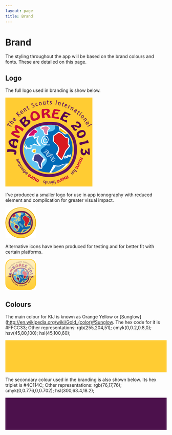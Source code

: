 ```yaml
---
layout: page
title: Brand
---
```


Brand
=====

The styling throughout the app will be based on the brand colours and fonts.
These are detailed on this page.

Logo
----

The full logo used in branding is show below.

![Full KIJ2013 Logo](images/logo-kij2013.png)

I've produced a smaller logo for use in app iconography with reduced element and
complication for greater visual impact.

![Reduced KIJ2013 Logo](images/appicon.s.96.png)

Alternative icons have been produced for testing and for better fit with certain
platforms.

![Alternative KIJ2013 App icon](images/appicon.96.png)

Colours
-------

The main colour for KIJ is known as Orange Yellow or
[Sunglow](http://en.wikipedia.org/wiki/Gold_(color)#Sunglow. The hex code for it
is #FFCC33; Other representations: rgb(255,204,51); cmyk(0,0.2,0.8,0);
hsv(45,80,100); hsl(45,100,60);

<div class="color-preview primary"></div>

The secondary colour used in the branding is also shown below. Its hex triplet
is #4C114C; Other representations: rgb(76,17,76); cmyk(0,0.776,0,0.702);
hsl(300,63.4,18.2);

<div class="color-preview secondary"></div>

<style>
.color-preview {
    height: 100px;
}
.color-preview.primary {
    background-color: #FFCC33;
}
.color-preview.secondary {
    background-color: #4C114C;
}
</style>
